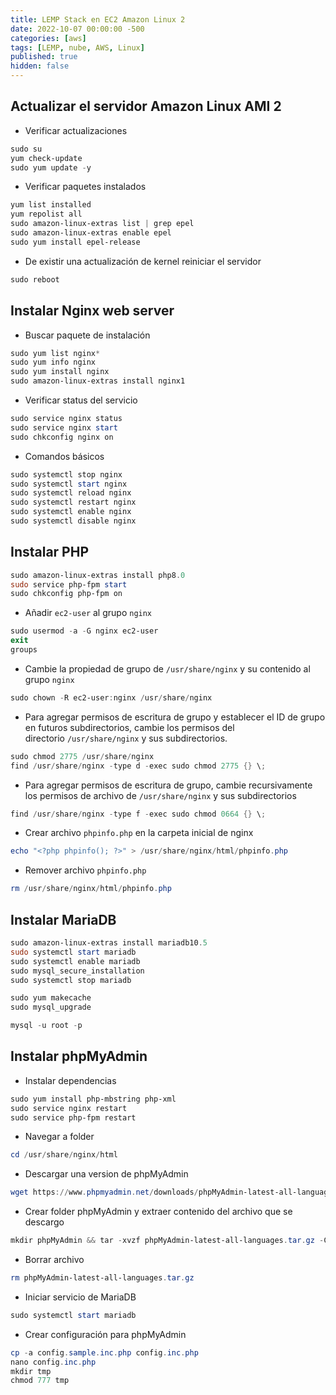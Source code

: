 ```yaml
---
title: LEMP Stack en EC2 Amazon Linux 2
date: 2022-10-07 00:00:00 -500
categories: [aws]
tags: [LEMP, nube, AWS, Linux]
published: true
hidden: false
---
```



## Actualizar el servidor Amazon Linux AMI 2

- Verificar actualizaciones

```powershell
sudo su
yum check-update
sudo yum update -y
```

  

- Verificar paquetes instalados

```powershell
yum list installed
yum repolist all
sudo amazon-linux-extras list | grep epel
sudo amazon-linux-extras enable epel
sudo yum install epel-release
```

  

- De existir una actualización de kernel reiniciar el servidor  
    

```powershell
sudo reboot
```

  

## Instalar Nginx web server

- Buscar paquete de instalación

```powershell
sudo yum list nginx*
sudo yum info nginx
sudo yum install nginx
sudo amazon-linux-extras install nginx1
```

  

- Verificar status del servicio

```powershell
sudo service nginx status
sudo service nginx start
sudo chkconfig nginx on
```

  

- Comandos básicos

```powershell
sudo systemctl stop nginx
sudo systemctl start nginx
sudo systemctl reload nginx
sudo systemctl restart nginx
sudo systemctl enable nginx
sudo systemctl disable nginx
```

  

## Instalar PHP  

```powershell
sudo amazon-linux-extras install php8.0
sudo service php-fpm start
sudo chkconfig php-fpm on
```

  

- Añadir `ec2-user` al grupo `nginx`

```powershell
sudo usermod -a -G nginx ec2-user
exit
groups
```

  

- Cambie la propiedad de grupo de `/usr/share/nginx` y su contenido al grupo `nginx`

```powershell
sudo chown -R ec2-user:nginx /usr/share/nginx
```

  

- Para agregar permisos de escritura de grupo y establecer el ID de grupo en futuros subdirectorios, cambie los permisos del directorio `/usr/share/nginx` y sus subdirectorios.

```powershell
sudo chmod 2775 /usr/share/nginx
find /usr/share/nginx -type d -exec sudo chmod 2775 {} \;
```

  

- Para agregar permisos de escritura de grupo, cambie recursivamente los permisos de archivo de `/usr/share/nginx` y sus subdirectorios

```powershell
find /usr/share/nginx -type f -exec sudo chmod 0664 {} \;
```

  

- Crear archivo `phpinfo.php` en la carpeta inicial de nginx

```powershell
echo "<?php phpinfo(); ?>" > /usr/share/nginx/html/phpinfo.php
```

  

- Remover archivo `phpinfo.php`

```powershell
rm /usr/share/nginx/html/phpinfo.php
```

  

## Instalar MariaDB

```powershell
sudo amazon-linux-extras install mariadb10.5
sudo systemctl start mariadb
sudo systemctl enable mariadb
sudo mysql_secure_installation
sudo systemctl stop mariadb

sudo yum makecache
sudo mysql_upgrade

mysql -u root -p
```

  

## Instalar phpMyAdmin

- Instalar dependencias

```powershell
sudo yum install php-mbstring php-xml
sudo service nginx restart
sudo service php-fpm restart
```

  

- Navegar a folder 

```powershell
cd /usr/share/nginx/html
```

  

- Descargar una version de phpMyAdmin

```powershell
wget https://www.phpmyadmin.net/downloads/phpMyAdmin-latest-all-languages.tar.gz
```

  

- Crear folder phpMyAdmin y extraer contenido del archivo que se descargo

```powershell
mkdir phpMyAdmin && tar -xvzf phpMyAdmin-latest-all-languages.tar.gz -C phpMyAdmin --strip-components 1
```

  

- Borrar archivo

```powershell
rm phpMyAdmin-latest-all-languages.tar.gz
```

  

- Iniciar servicio de MariaDB

```powershell
sudo systemctl start mariadb
```

  

- Crear configuración para phpMyAdmin
```powershell
cp -a config.sample.inc.php config.inc.php
nano config.inc.php
mkdir tmp
chmod 777 tmp
```